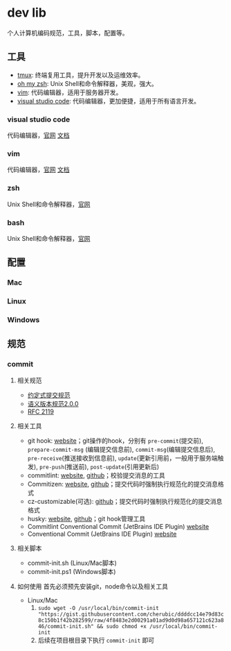 # dev lib

个人计算机编码规范，工具，脚本，配置等。

## 工具

- [tmux](./tools/tmux/README.md): 终端复用工具，提升开发以及运维效率。
- [oh my zsh](./tools/oh-my-zsh/README.md): Unix Shell和命令解释器，美观，强大。
- [vim](./tools/vim/README.md): 代码编辑器，适用于服务器开发。
- [visual studio code](./tools/visual-studio-code/README.md): 代码编辑器，更加便捷，适用于所有语言开发。

### visual studio code

代码编辑器，[官网](https://code.visualstudio.com/)
[文档](./configuration/README.md#visual-studio-code)

### vim

代码编辑器，[官网](https://www.vim.org/)
[文档](./configuration/README.md#vim)

### zsh

Unix Shell和命令解释器，[官网](https://ohmyz.sh/)

### bash

Unix Shell和命令解释器，[官网](https://www.gnu.org/software/bash/)

## 配置

### Mac

### Linux

### Windows

## 规范

### commit

1. 相关规范
    - [约定式提交规范](https://www.conventionalcommits.org/zh-hans/v1.0.0/#%e7%ba%a6%e5%ae%9a%e5%bc%8f%e6%8f%90%e4%ba%a4%e8%a7%84%e8%8c%83)
    - [语义版本规范2.0.0](https://semver.org/lang/zh-CN/)
    - [RFC 2119](https://www.ietf.org/rfc/rfc2119.txt)

2. 相关工具
    - git hook: [website](https://git-scm.com/book/zh/v2/%E8%87%AA%E5%AE%9A%E4%B9%89-Git-Git-%E9%92%A9%E5%AD%90)；git操作的hook，分别有 `pre-commit`(提交前), `prepare-commit-msg`  (编辑提交信息前), `commit-msg`(编辑提交信息后), `pre-receive`(推送接收到信息前), `update`(更新引用前，一般用于服务端触发), `pre-push`(推送前), `post-update`(引用更新后)
    - commitlint: [website](https://commitlint.js.org/#/), [github](https://github.com/conventional-changelog/commitlint)；校验提交消息的工具
    - Commitizen: [website](http://commitizen.github.io/cz-cli/), [github](http://commitizen.github.io/cz-cli/)；提交代码时强制执行规范化的提交消息格式
    - cz-customizable(可选): [github](https://github.com/leoforfree/cz-customizable)；提交代码时强制执行规范化的提交消息格式
    - husky: [website](https://typicode.github.io/husky/#/), [github](https://github.com/typicode/husky)；git hook管理工具
    - Commitlint Conventional Commit (JetBrains IDE Plugin) [website](https://plugins.jetbrains.com/plugin/13389-conventional-commit)
    - Conventional Commit (JetBrains IDE Plugin) [website](https://plugins.jetbrains.com/plugin/14046-commitlint-conventional-commit)

3. 相关脚本
    - commit-init.sh (Linux/Mac脚本)
    - commit-init.ps1 (Windows脚本)

4. 如何使用
    首先必须预先安装git，node命令以及相关工具

    - Linux/Mac
        1. `sudo wget -O /usr/local/bin/commit-init "https://gist.githubusercontent.com/cherubic/ddddcc14e79d83c8c150b1f42b282599/raw/4f8483e2d00291a01ad9d0d98a657121c623a846/commit-init.sh" && sudo chmod +x /usr/local/bin/commit-init`
        2. 后续在项目根目录下执行 `commit-init` 即可
